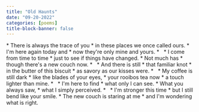 ```yaml
---
title: "Old Haunts"
date: "09-20-2022"
categories: [poems]
title-block-banner: false
---
```


<div class = "poem">
* There is always the trace of you
* in these places we once called ours.
* I'm here again today and
* now they're only mine and yours.
* &nbsp;
* I come from time to time
* just to see if things have changed.
* Not much has
* though there's a new couch now.
* &nbsp;
* And there is still
* that familiar knot
* in the butter of this biscuit
* as savory as our kisses were.
* &nbsp;
* My coffee is still dark
* like the blades of your eyes,
* your rooibos tea now
* a touch lighter than mine.
* &nbsp;
* I'm here to find
* what only I can see.
* What you always saw,
* what I simply perceived.
* &nbsp;
* I'm stronger this time
* but I still bend like your smile.
* The new couch is staring at me
* and I'm wondering what is right.
</div>